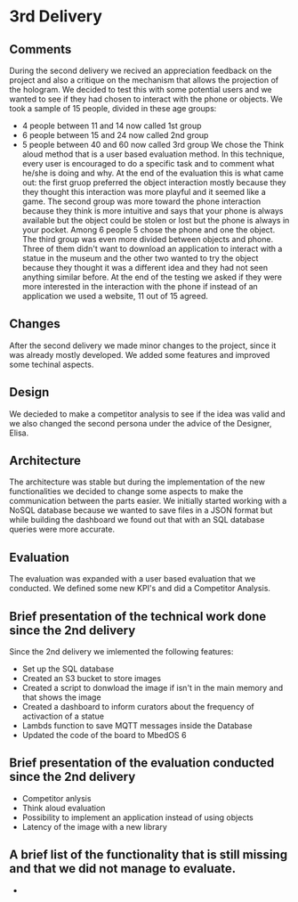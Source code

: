 # 3rd Delivery 
## Comments
During the second delivery we recived an appreciation feedback on the project and also a critique on the mechanism that allows the projection of the hologram. 
We decided to test this with some potential users and we wanted to see if they had chosen to interact with the phone or objects. We took a sample of 15 people, divided in these age groups:
- 4 people between 11 and 14 now called 1st group
- 6 people between 15 and 24 now called 2nd group
- 5 people between 40 and 60 now called 3rd group
We chose the Think aloud method that is a user based evaluation method. In this technique, every user is encouraged to do a specific task and to comment what he/she is doing and why. 
At the end of the evaluation this is what came out: 
the first gruop preferred the object interaction mostly because they they thought this interaction was more playful and it seemed like a game. 
The second group was more toward the phone interaction because they think is more intuitive and says that your phone is always available but the object could be stolen or lost but the phone is  always in your pocket. Among 6 people 5 chose the phone and one the object.
The third group was even more divided between objects and phone. Three of them didn't want to download an application to interact with a statue in the museum and the other two wanted to try the object because they thought it was a different idea and they had not seen anything similar before. 
At the end of the testing we asked if they were more interested in the interaction with the phone if instead of an application we used a website, 11 out of 15 agreed. 

## Changes
After the second delivery we made minor changes to the project, since it was already mostly developed. We added some features and improved some techinal aspects.
## Design 
We decieded to make a competitor analysis to see if the idea was valid and we also changed the second persona under the advice of the Designer, Elisa. 
## Architecture
The architecture was stable but during the implementation of the new functionalities we decided to change some aspects to make the communication between the parts easier. We initially started working with a NoSQL database because we wanted to save files in a JSON format but while building the dashboard we found out that with an SQL database queries were more accurate. 
## Evaluation
The evaluation was expanded with a user based evaluation that we conducted. We defined some new KPI's  and did a Competitor Analysis. 
## Brief presentation of the technical work done since the 2nd delivery
Since the 2nd delivery we imlemented the following features: 
- Set up the SQL database
- Created an S3 bucket to store images
- Created a script to donwload the image if isn't in the main memory and that shows the image
- Created a dashboard to inform curators about the frequency of activaction of a statue
- Lambds function to save MQTT messages inside the Database
- Updated the code of the board to MbedOS 6 

## Brief presentation of the evaluation conducted since the 2nd delivery
- Competitor anlysis
- Think aloud evaluation
- Possibility to implement an application instead of using objects
- Latency of the image with a new library
## A brief list of the functionality that is still missing and that we did not manage to evaluate.
- 